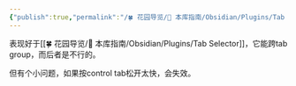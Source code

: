 ```yaml
---
{"publish":true,"permalink":"/🍀 花园导览/🧰 本库指南/Obsidian/Plugins/Tab Switcher.md","aliases":"cycle-through-panes","created":"2025-06-06","modified":"2025-07-10","cssclasses":""}
---
```



表现好于[[🍀 花园导览/🧰 本库指南/Obsidian/Plugins/Tab Selector]]，它能跨tab group，而后者是不行的。

但有个小问题，如果按control tab松开太快，会失效。
